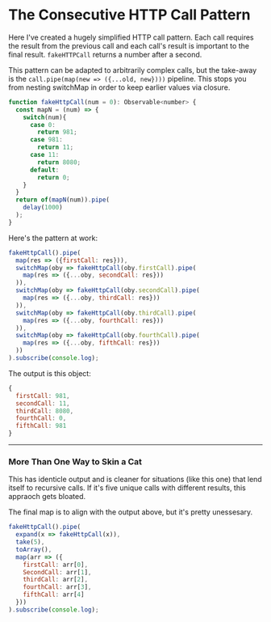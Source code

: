 # The Consecutive HTTP Call Pattern

Here I've created a hugely simplified HTTP call pattern. Each call requires the result from the previous call and each call's result is important to the final result. `fakeHTTPCall` returns a number after a second. 

This pattern can be adapted to arbitrarily complex calls, but the take-away is the `call.pipe(map(new => ({...old, new})))` pipeline. This stops you from nesting switchMap in order to keep earlier values via closure. 

```JavaScript
function fakeHttpCall(num = 0): Observable<number> {
  const mapN = (num) => {
    switch(num){
      case 0:
        return 981;
      case 981: 
        return 11;
      case 11:
        return 8080;
      default:
        return 0;
    }
  }
  return of(mapN(num)).pipe(
    delay(1000)
  );
}
```
Here's the pattern at work:
```JavaScript
fakeHttpCall().pipe(
  map(res => ({firstCall: res})),
  switchMap(oby => fakeHttpCall(oby.firstCall).pipe(
    map(res => ({...oby, secondCall: res}))
  )),
  switchMap(oby => fakeHttpCall(oby.secondCall).pipe(
    map(res => ({...oby, thirdCall: res}))
  )),
  switchMap(oby => fakeHttpCall(oby.thirdCall).pipe(
    map(res => ({...oby, fourthCall: res}))
  )),
  switchMap(oby => fakeHttpCall(oby.fourthCall).pipe(
    map(res => ({...oby, fifthCall: res}))
  ))
).subscribe(console.log);
```

The output is this object:

```JavaScript
{
  firstCall: 981,
  secondCall: 11,
  thirdCall: 8080,
  fourthCall: 0,
  fifthCall: 981
}
```

----

### More Than One Way to Skin a Cat

This has identicle output and is cleaner for situations (like this one) that lend itself to recursive calls. If it's five unique calls with different results, this appraoch gets bloated. 

The final map is to align with the output above, but it's pretty unessesary. 

```JavaScript
fakeHttpCall().pipe(
  expand(x => fakeHttpCall(x)),
  take(5),
  toArray(),
  map(arr => ({
    firstCall: arr[0],
    SecondCall: arr[1],
    thirdCall: arr[2],
    fourthCall: arr[3],
    fifthCall: arr[4]
  }))
).subscribe(console.log);
```
